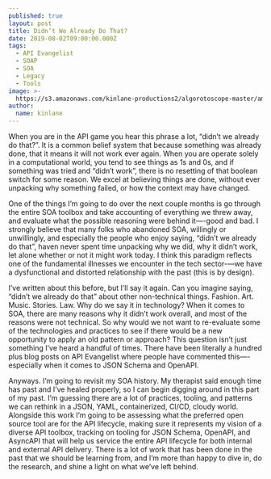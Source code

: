 ```yaml
---
published: true
layout: post
title: Didn’t We Already Do That?
date: 2019-08-02T09:00:00.000Z
tags:
  - API Evangelist
  - SOAP
  - SOA
  - Legacy
  - Tools
image: >-
  https://s3.amazonaws.com/kinlane-productions2/algorotoscope-master/amusement-park-amusement-park-2-satan-red.jpg
author:
  name: kinlane
---
```

When you are in the API game you hear this phrase a lot, “didn’t we already do that?”. It is a common belief system that because something was already done, that it means it will not work ever again. When you are operate solely in a computational world, you tend to see things as 1s and 0s, and if something was tried and “didn’t work”, there is no resetting of that boolean switch for some reason. We excel at believing things are done, without ever unpacking why something failed, or how the context may have changed.

One of the things I’m going to do over the next couple months is go through the entire SOA toolbox and take accounting of everything we threw away, and evaluate what the possible reasoning were behind it—-good and bad. I strongly believe that many folks who abandoned SOA, willingly or unwillingly, and especially the people who enjoy saying, “didn’t we already do that”, haven never spent time unpacking why we did, why it didn’t work, let alone whether or not it might work today. I think this paradigm reflects one of the fundamental illnesses we encounter in the tech sector-—we have a dysfunctional and distorted relationship with the past (this is by design).

I’ve written about this before, but I’ll say it again. Can you imagine saying, “didn’t we already do that” about other non-technical things. Fashion. Art. Music. Stories. Law. Why do we say it in technology? When it comes to SOA, there are many reasons why it didn’t work overall, and most of the reasons were not technical. So why would we not want to re-evaluate some of the technologies and practices to see if there would be a new opportunity to apply an old pattern or approach? This question isn’t just something I’ve heard a handful of times. There have been literally a hundred plus blog posts on API Evangelist where people have commented this—-especially when it comes to JSON Schema and OpenAPI.

Anyways. I’m going to revisit my SOA history. My therapist said enough time has past and I’ve healed properly, so I can begin digging around in this part of my past. I’m guessing there are a lot of practices, tooling, and patterns we can rethink in a JSON, YAML, containerized, CI/CD, cloudy world. Alongside this work I’m going to be assessing what the preferred open source tool are for the API lifecycle, making sure it represents my vision of a diverse API toolbox, tracking on tooling for JSON Schema, OpenAPI, and AsyncAPI that will help us service the entire API lifecycle for both internal and external API delivery. There is a lot of work that has been done in the past that we should be learning from, and I’m more than happy to dive in, do the research, and shine a light on what we’ve left behind.
